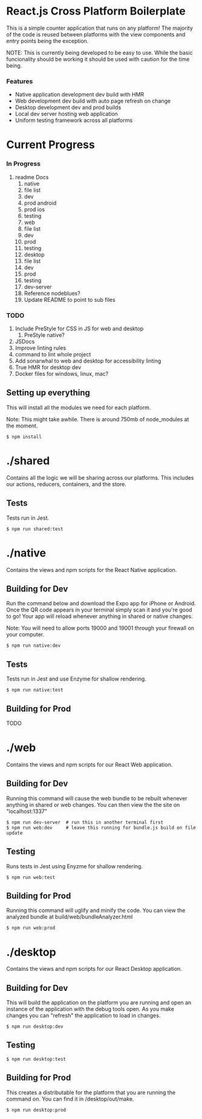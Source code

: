 # React.js Cross Platform Boilerplate
This is a simple counter application that runs on any platform! The majority of the code is reused between platforms with the view components and entry points being the exception.

NOTE: This is currently being developed to be easy to use. While the basic funcionality should be working it should be used with caution for the time being.

### Features
* Native application development dev build with HMR
* Web development dev build with auto page refresh on change
* Desktop development dev and prod builds
* Local dev server hosting web application
* Uniform testing framework across all platforms


# Current Progress
### In Progress
1. readme Docs
    1. native
      1. file list
      1. dev
      1. prod android
      1. prod ios
      1. testing
    1. web
      1. file list
      1. dev
      1. prod
      1. testing
    1. desktop
      1. file list
      1. dev
      1. prod
      1. testing
    1. dev-server
      1. Reference nodeblues?
    1. Update README to point to sub files

### TODO
1. Include PreStyle for CSS in JS for web and desktop
    1. PreStyle native?
1. JSDocs
1. Improve linting rules
  1. command to lint whole project
1. Add sonarwhal to web and desktop for accessibility linting
1. True HMR for desktop dev
1. Docker files for windows, linux, mac?


## Setting up everything
This will install all the modules we need for each platform.

Note: This might take awhile. There is around 750mb of node_modules at the moment.
```
$ npm install
```


# ./shared
Contains all the logic we will be sharing across our platforms. This includes our actions, reducers, containers, and the store.

## Tests
Tests run in Jest.
```
$ npm run shared:test
```


# ./native
Contains the views and npm scripts for the React Native application.

## Building for Dev
Run the command below and download the Expo app for iPhone or Android. Once the QR code appears in your terminal simply scan it and you're good to go! Your app will reload whenever anything in shared or native changes.

Note: You will need to allow ports 19000 and 19001 through your firewall on your computer.
```
$ npm run native:dev
```

## Tests
Tests run in Jest and use Enzyme for shallow rendering.
```
$ npm run native:test
```

## Building for Prod
TODO



# ./web
Contains the views and npm scripts for our React Web application.

## Building for Dev
Running this command will cause the web bundle to be rebuilt whenever anything in shared or web changes. You can
then view the the site on "localhost:1337"
```
$ npm run dev-server  # run this in another terminal first
$ npm run web:dev     # leave this running for bundle.js build on file update
```
## Testing
Runs tests in Jest using Enyzme for shallow rendering.
```
$ npm run web:test
```

## Building for Prod
Running this command will uglify and minify the code. You can view the analyzed bundle at build/web/bundleAnalyzer.html
```
$ npm run web:prod
```



# ./desktop
Contains the views and npm scripts for our React Desktop application.

## Building for Dev
This will build the application on the platform you are running and open an instance of the application with
the debug tools open. As you make changes you can "refresh" the application to load in changes.

```
$ npm run desktop:dev
```

## Testing
```
$ npm run desktop:test
```

## Building for Prod
This creates a distributable for the platform that you are running the command on. You can find it in
/desktop/out/make.

```
$ npm run desktop:prod
```
